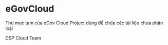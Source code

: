 eGovCloud
=========

Thư mục tạm của eGov Cloud Project dùng để chứa các tài liệu chưa phân loại

DSP Cloud Team
